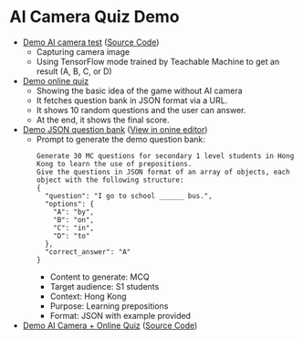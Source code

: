 # AI Camera Quiz Demo

- [Demo AI camera test](ai_camera_demo.html) ([Source Code](https://github.com/ylpss-mslau/ylpss-mslau.github.io/blob/main/ai_camera_demo.html))
  - Capturing camera image
  - Using TensorFlow mode trained by Teachable Machine to get an result (A, B, C, or D)
- [Demo online quiz](demo_quiz.html)
  - Showing the basic idea of the game without AI camera
  - It fetches question bank in JSON format via a URL.
  - It shows 10 random questions and the user can answer.
  - At the end, it shows the final score.
- [Demo JSON question bank](questions_v1.json) ([View in onine editor](https://jsoneditoronline.org/#left=url.https%3A%2F%2Fylpss-mslau.github.io%2Fquestions_v1.json))
  - Prompt to generate the demo question bank:
    ```
    Generate 30 MC questions for secondary 1 level students in Hong Kong to learn the use of prepositions.
    Give the questions in JSON format of an array of objects, each object with the following structure:
    {
      "question": "I go to school ______ bus.",
      "options": {
        "A": "by",
        "B": "on",
        "C": "in",
        "D": "to"
      },
      "correct_answer": "A"
    }
    ```
    - Content to generate: MCQ
    - Target audience: S1 students
    - Context: Hong Kong
    - Purpose: Learning prepositions
    - Format: JSON with example provided
- [Demo AI Camera + Online Quiz](ai_camera_quiz_demo.html)  ([Source Code](https://github.com/ylpss-mslau/ylpss-mslau.github.io/blob/main/ai_camera_quiz_demo.html))

